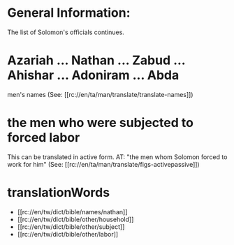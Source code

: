 # General Information:

The list of Solomon's officials continues.

# Azariah ... Nathan ... Zabud ... Ahishar ... Adoniram ... Abda

men's names (See: [[rc://en/ta/man/translate/translate-names]])

# the men who were subjected to forced labor

This can be translated in active form. AT: "the men whom Solomon forced to work for him" (See: [[rc://en/ta/man/translate/figs-activepassive]])

# translationWords

* [[rc://en/tw/dict/bible/names/nathan]]
* [[rc://en/tw/dict/bible/other/household]]
* [[rc://en/tw/dict/bible/other/subject]]
* [[rc://en/tw/dict/bible/other/labor]]